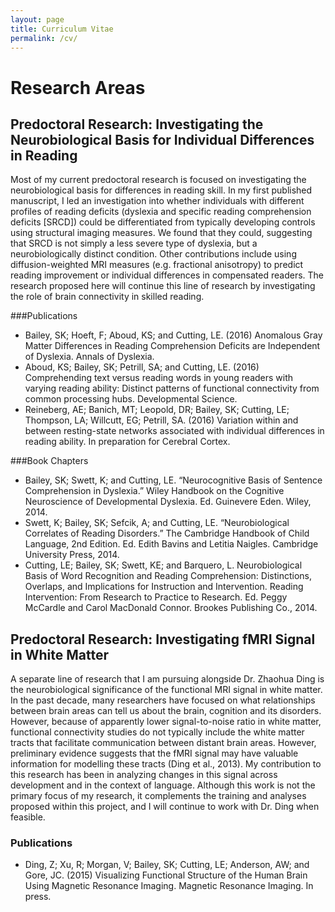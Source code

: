 ```yaml
---
layout: page
title: Curriculum Vitae
permalink: /cv/
---
```


# Research Areas

## Predoctoral Research: Investigating the Neurobiological Basis for Individual Differences in Reading
Most of my current predoctoral research is focused on investigating the neurobiological basis for differences in reading skill. In my first published manuscript, I led an investigation into whether individuals with different profiles of reading deficits (dyslexia and specific reading comprehension deficits [SRCD]) could be differentiated from typically developing controls using structural imaging measures. We found that they could, suggesting that SRCD is not simply a less severe type of dyslexia, but a neurobiologically distinct condition. Other contributions include using diffusion-weighted MRI measures (e.g. fractional anisotropy) to predict reading improvement or individual differences in compensated readers. The research proposed here will continue this line of research by investigating the role of brain connectivity in skilled reading. 

###Publications
- Bailey, SK; Hoeft, F; Aboud, KS; and Cutting, LE. (2016) Anomalous Gray Matter Differences in Reading Comprehension Deficits are Independent of Dyslexia. Annals of Dyslexia. 
- Aboud, KS; Bailey, SK; Petrill, SA; and Cutting, LE. (2016) Comprehending text versus reading words in young readers with varying reading ability: Distinct patterns of functional connectivity from common processing hubs. Developmental Science.
- Reineberg, AE; Banich, MT; Leopold, DR; Bailey, SK; Cutting, LE; Thompson, LA; Willcutt, EG; Petrill, SA. (2016) Variation within and between resting-state networks associated with individual differences in reading ability. In preparation for Cerebral Cortex.

###Book Chapters
- Bailey, SK; Swett, K; and Cutting, LE. “Neurocognitive Basis of Sentence Comprehension in Dyslexia.” Wiley Handbook on the Cognitive Neuroscience of Developmental Dyslexia. Ed. Guinevere Eden. Wiley, 2014. 
- Swett, K; Bailey, SK; Sefcik, A; and Cutting, LE. “Neurobiological Correlates of Reading Disorders.” The Cambridge Handbook of Child Language, 2nd Edition. Ed. Edith Bavins and Letitia Naigles. Cambridge University Press, 2014. 
- Cutting, LE; Bailey, SK; Swett, KE; and Barquero, L. Neurobiological Basis of Word Recognition and Reading Comprehension: Distinctions, Overlaps, and Implications for Instruction and Intervention. Reading Intervention: From Research to Practice to Research. Ed. Peggy McCardle and Carol MacDonald Connor. Brookes Publishing Co., 2014. 


## Predoctoral Research: Investigating fMRI Signal in White Matter
A separate line of research that I am pursuing alongside Dr. Zhaohua Ding is the neurobiological significance of the functional MRI signal in white matter. In the past decade, many researchers have focused on what relationships between brain areas can tell us about the brain, cognition and its disorders. However, because of apparently lower signal-to-noise ratio in white matter, functional connectivity studies do not typically include the white matter tracts that facilitate communication between distant brain areas. However, preliminary evidence suggests that the fMRI signal may have valuable information for modelling these tracts (Ding et al., 2013). My contribution to this research has been in analyzing changes in this signal across development and in the context of language. Although this work is not the primary focus of my research, it complements the training and analyses proposed within this project, and I will continue to work with Dr. Ding when feasible.

### Publications
- Ding, Z; Xu, R; Morgan, V; Bailey, SK; Cutting, LE; Anderson, AW; and Gore, JC. (2015) Visualizing Functional Structure of the Human Brain Using Magnetic Resonance Imaging. Magnetic Resonance Imaging. In press.